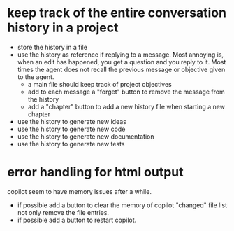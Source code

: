 # keep track of the entire conversation history in a project
  - store the history in a file
  - use the history as reference if replying to a message. Most annoying is, when an edit has happened, you get a question and you reply to it. Most times the agent does not recall the previous message or objective given to the agent.
    - a main file should keep track of project objectives
    - add to each message a "forget" button to remove the message from the history
    - add a "chapter" button to add a new history file when starting a new chapter
  - use the history to generate new ideas
  - use the history to generate new code
  - use the history to generate new documentation
  - use the history to generate new tests

# error handling for html output
copilot seem to have memory issues after a while.
  - if possible add a button to clear the memory of copilot "changed" file list not only remove the file entries.
  - if possible add a button to restart copilot.